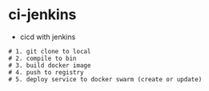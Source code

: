 # ci-jenkins

- cicd with jenkins

```shell
# 1. git clone to local
# 2. compile to bin
# 3. build docker image
# 4. push to registry
# 5. deploy service to docker swarm (create or update)
```